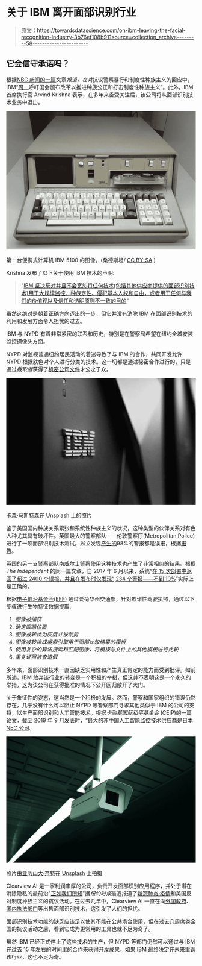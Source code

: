 # 关于 IBM 离开面部识别行业

> 原文：<https://towardsdatascience.com/on-ibm-leaving-the-facial-recognition-industry-3b76ef108b91?source=collection_archive---------58----------------------->

## 它会信守承诺吗？

根据[NBC 新闻的一篇](https://www.nbcnews.com/tech/security/ibm-steps-back-facial-recognition-technology-calls-reforms-n1228186)文章*报道，在*对抗议警察暴行和制度性种族主义的回应中，IBM“[周一](https://www.ibm.com/blogs/policy/facial-recognition-susset-racial-justice-reforms/)呼吁国会颁布改革以推进种族公正和打击制度性种族主义”。此外，IBM 首席执行官 Arvind Krishna 表示，在多年来备受关注后，该公司将从面部识别技术业务中退出。

![](img/284d26f50207bc4e4402fde321cfbb69.png)

第一台便携式计算机 IBM 5100 的图像。(桑德斯坦/ [CC BY-SA](https://creativecommons.org/licenses/by-sa/3.0) )

Krishna 发布了以下关于使用 IBM 技术的声明:

> "[IBM 坚决反对并且不会宽恕将任何技术(包括其他供应商提供的面部识别技术)用于大规模监控、种族定性、侵犯基本人权和自由，或者用于任何与我们的价值观以及信任和透明原则不一致的目的](https://www.theguardian.com/technology/2020/jun/09/ibm-quits-facial-recognition-market-over-law-enforcement-concerns)"

虽然这绝对是朝着正确方向迈出的一步，但它并没有消除 IBM 在面部识别技术的利用和发展方面令人担忧的过去。

IBM 与 NYPD 有着非常紧密的联系和历史，特别是在警察局希望在纽约全城安装监控摄像头方面。

NYPD 对监视普通纽约居民活动的着迷导致了与 IBM 的合作，共同开发允许 NYPD 根据肤色对个人进行分类的技术。这一切都是通过秘密合作进行的，只是通过*截取者*获得了[机密公司文件](https://www.documentcloud.org/documents/4452844-IBM-SVS-Analytics-4-0-Plan-Update-for-NYPD-6.html)才公之于众。

![](img/d50c3eb2f6ce4a05745ce46e7877a9db.png)

卡森·马斯特森在 [Unsplash](https://unsplash.com/s/photos/ibm?utm_source=unsplash&utm_medium=referral&utm_content=creditCopyText) 上的照片

鉴于美国国内种族关系紧张和系统性种族主义的状况，这种类型的伙伴关系对有色人种尤其具有破坏性。英国最大的警察部队——伦敦警察厅(Metropolitan Police)进行了一项面部识别技术测试。*独立*发现[产生的](https://www.independent.co.uk/news/uk/home-news/met-police-facial-recognition-success-south-wales-trial-home-office-false-positive-a8345036.html)98%的警报都是误报，根据[报告](https://www.independent.co.uk/news/uk/home-news/met-police-facial-recognition-success-south-wales-trial-home-office-false-positive-a8345036.html)。

英国的另一支警察部队南威尔士警察使用这种技术也产生了非常相似的结果。根据 *The Independent* 的同一篇文章，自 2017 年 6 月以来，系统“[在 15 次部署中返回了超过 2400 个误报，并且在发布时仅发现“](https://www.independent.co.uk/news/uk/home-news/met-police-facial-recognition-success-south-wales-trial-home-office-false-positive-a8345036.html) [234 个警报——不到 10%](https://www.independent.co.uk/news/uk/home-news/met-police-facial-recognition-success-south-wales-trial-home-office-false-positive-a8345036.html)”实际上是正确的。

根据[电子前沿基金会(EFF)](https://www.eff.org/pages/face-recognition) 通过爱荷华州交通部，针对欺诈性驾驶执照，通过以下步骤进行生物特征数据提取:

1.  *图像被捕获*
2.  *确定眼睛位置*
3.  *图像被转换为灰度并被裁剪*
4.  *图像被转换成搜索引擎用于面部比较结果的模板*
5.  *使用复杂的算法搜索和匹配图像，将模板与文件上的其他模板进行比较*
6.  *重复证照被查造假*

多年来，面部识别技术一直因缺乏实用性和产生真正肯定的能力而受到批评。如前所述，IBM 放弃该行业的转变是一个积极的举措，但这并不表明这是一个永久的举措，这为该公司在获得批准的情况下公开回归敞开了大门。

关于象征性的姿态，这当然是一个积极的发展。然而，警察和国家组织的错误仍然存在，几乎没有什么可以阻止 NYPD 等警察部门寻求其他类似于 IBM 的公司的支持，以生产面部识别和人工智能技术。根据*卡耐基国际和平基金会* (CEIP)的一篇论文，截至 2019 年 9 月发表时，“[最大的非中国人工智能监控技术供应商是日本 NEC 公司](https://carnegieendowment.org/2019/09/17/global-expansion-of-ai-surveillance-pub-79847)。

![](img/70bd56a2979720a409edac6fec4c9950.png)

照片由[亚历山大·奈特](https://unsplash.com/@agkdesign?utm_source=unsplash&utm_medium=referral&utm_content=creditCopyText)在 [Unsplash](https://unsplash.com/s/photos/surveillance?utm_source=unsplash&utm_medium=referral&utm_content=creditCopyText) 上拍摄

Clearview AI 是一家利润丰厚的公司，负责开发面部识别应用程序，并处于潜在消除隐私的最前沿"[正如我们所知](https://www.nytimes.com/2020/01/18/technology/clearview-privacy-facial-recognition.html)"据*纽约时报*最近报道了[新冠肺炎·疫情](https://www.cnet.com/news/senator-questions-clearview-ai-over-coronavirus-tracking-plans/)和美国反对制度种族主义的抗议活动。在过去几年中，Clearview AI 一直在向[外国政府](https://www.cnet.com/news/clearview-ai-probed-over-facial-recognition-sales-to-foreign-governments/)、[国内执法部门](https://www.cnet.com/news/clearview-ai-had-entire-client-list-stolen-in-data-breach/)等出售面部识别技术，这引发了人们的担忧。

面部识别技术功能的缺乏应该足以使其不能在公共场合使用，但在过去几周席卷全国的抗议活动之后，看到它成为更常用的工具也就不足为奇了。

虽然 IBM 已经正式停止了这些技术的生产，但 NYPD 等部门仍然可以通过与 IBM 在过去 15 年左右的时间里的合作来获得开发成果，如果 IBM 最终决定在未来重返该行业，这也不足为奇。